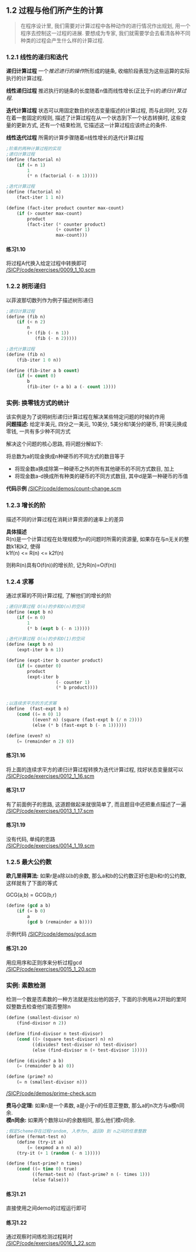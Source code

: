 ## 1.2 过程与他们所产生的计算
> 在程序设计里, 我们需要对计算过程中各种动作的进行情况作出规划, 用一个程序去控制这一过程的进展. 要想成为专家, 我们就需要学会去看清各种不同种类的过程会产生什么样的计算过程.  

### 1.2.1 线性的递归和迭代  
**递归计算过程** 一个*推迟进行的操作*所形成的链条, 收缩阶段表现为这些运算的实际执行的计算过程.  

**线性递归过程** 推迟执行的链条的长度随着n值而线性增长(正比于n)的*递归计算过程*.  

**迭代计算过程** 状态可以用固定数目的状态变量描述的计算过程, 而与此同时, 又存在着一套固定的规则, 描述了计算过程在从一个状态到下一个状态转换时, 这些变量的更新方式, 还有一个结束检测, 它描述这一计算过程应该终止的条件.  

**线性迭代过程** 所需的计算步骤随着n线性增长的迭代计算过程  

```lisp
;阶乘的两种计算过程的实现
;递归计算过程
(define (factorial n)
	(if (= n 1)
		1
		(* n (factorial (- n 1)))))

;迭代计算过程
(define (factorial n)
	(fact-iter 1 1 n))

(define (fact-iter product counter max-count)
	(if (> counter max-count)
		product
		(fact-iter (* counter product)
				   (+ counter 1)
				   max-count)))
```

#### 练习1.10  
将过程A代换入给定过程中转换即可  
[/SICP/code/exercises/0009_1_10.scm](#)

### 1.2.2 树形递归  
以菲波那切数列作为例子描述树形递归

```lisp
;递归计算过程
(define (fib n)
	(if (< n 2)
		n
		(+ (fib (- n 1))
		   (fib (- n 2)))))

;迭代计算过程
(define (fib n)
	(fib-iter 1 0 n))

(define (fib-iter a b count)
	(if (= count 0)
		b
		(fib-iter (+ a b) a (- count 1))))
```

### 实例: 换零钱方式的统计  
该实例是为了说明树形递归计算过程在解决某些特定问题的时候的作用  
**问题描述:** 给定半美元, 四分之一美元, 10美分, 5美分和1美分的硬币, 将1美元换成零钱, 一共有多少种不同方式  

解决这个问题的核心思路, 将问题分解如下:  

将总数为a的现金换成n种硬币的不同方式的数目等于  
* 将现金数a换成除第一种硬币之外的所有其他硬币的不同方式数目, 加上
* 将现金数a-d换成所有种类的硬币的不同方式数目, 其中d是第一种硬币的币值  

**代码示例** [/SICP/code/demos/count-change.scm](#)  

### 1.2.3 增长的阶  
描述不同的计算过程在消耗计算资源的速率上的差异  

**具体描述**  
R(n)是一个计算过程在处理规模为n的问题时所需的资源量, 如果存在与n无关的整数k1和k2, 使得  
	k1f(n) <= R(n) <= k2f(n)  

则称R(n)具有O(f(n))的增长阶, 记为R(n)=O(f(n))

### 1.2.4 求幂
通过求幂的不同计算过程, 了解他们的增长的阶  
```lisp
;递归计算过程 O(n)的步和O(n)的空间
(define (expt b n)
	(if (= n 0)
		1
		(* b (expt b (- n 1)))))

;迭代计算过程 O(n)的步和O(1)的空间
(define (expt b n)
	(expt-iter b n 1))

(define (expt-iter b counter product)
	(if (= counter 0)
		product
		(expt-iter b 
				   (- counter 1) 
				   (* b product))))


;以连续求平方的方式求幂
(define  (fast-expt b n)
	(cond ((= n 0) 1)
	      ((even? n) (square (fast-expt b (/ n 2))))
	      (else (* b (fast-expt b (- n 1))))))

(define (even? n)
	(= (remainder n 2) 0))
```

#### 练习1.16  
将上面的连续求平方的递归计算过程转换为迭代计算过程, 找好状态变量就可以  
[/SICP/code/exercises/0012_1_16.scm](#)


#### 练习1.17  
有了前面例子的思路, 这道题做起来就很简单了, 而且题目中还把重点描述了一遍  
[/SICP/code/exercises/0013_1_17.scm](#)

#### 练习1.19  
没有代码, 单纯的思路  
[/SICP/code/exercises/0014_1_19.scm](#)

### 1.2.5 最大公约数  
**欧几里得算法:** 如果r是a除以b的余数, 那么a和b的公约数正好也是b和r的公约数, 这样就有了下面的等式  

GCG(a,b) = GCG(b,r)
```lisp
(define (gcd a b)
	(if (= b 0)
		a
		(gcd b (remainder a b))))
```
示例代码 [/SICP/code/demos/gcd.scm](#)

#### 练习1.20
用应用序和正则序来分析过程gcd  
[/SICP/code/exercises/0015_1_20.scm](#)

### 实例: 素数检测  
检测一个数是否素数的一种方法就是找出他的因子, 下面的示例用从2开始的里阿奴整数去检查他们能否整除n
```lisp
(define (smallest-divisor n)
	(find-divisor n 2))

(define (find-divisor n test-divisor)
	(cond ((> (square test-divisor) n) n)
		  ((divides? test-divisor n) test-divisor)
		  (else (find-divisor n (+ test-divisor 1)))))

(define (divides? a b)
	(= (remainder b a) 0))

(define (prime? n)
	(= n (smallest-divisor n)))
```
[/SICP/code/demos/prime-check.scm](#)  

**费马小定理:** 如果n是一个素数, a是小于n的任意正整数, 那么a的n次方与a模n同余.  
**模n同余:** 如果两个数除以n的余数相同, 那么他们模n同余.  
```lisp
;假定Scheme存在过程random, 入参为n, 返回0 到 n之间的任意整数
(define (fermat-test n)
	(define (try-it a)
		(= (expmod a n n) a))
	(try-it (+ 1 (random (- n 1)))))	

(define (fast-prime? n times)
	(cond ((= time 0) true)
	      ((fermat-test n) (fast-prime? n (- times 1)))
	      (else false)))
```

#### 练习1.21
直接使用之间demo的过程运行即可

#### 练习1.22
通过观察时间练检测过程耗时  
[/SICP/code/exercises/0016_1_22.scm](#)



















